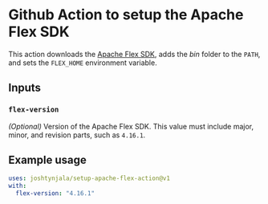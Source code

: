 # Github Action to setup the Apache Flex SDK

This action downloads the [Apache Flex SDK](https://flex.apache.org/), adds the _bin_ folder to the `PATH`, and sets the `FLEX_HOME` environment variable.

## Inputs

### `flex-version`

_(Optional)_ Version of the Apache Flex SDK. This value must include major, minor, and revision parts, such as `4.16.1`.

## Example usage

```yml
uses: joshtynjala/setup-apache-flex-action@v1
with:
  flex-version: "4.16.1"
```

